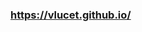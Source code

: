 
### https://vlucet.github.io/

<!--  [![Val's GitHub stats](https://github-readme-stats.vercel.app/api?username=vlucet&hide_rank=true&show_icons=true&title_color=fff&icon_color=79ff97&text_color=9f9f9f&bg_color=151515)](https://vlucet.github.io/) -->
